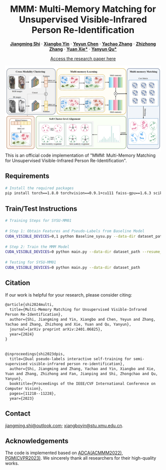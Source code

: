 <p align="center">
  <h1 align="center">MMM: Multi-Memory Matching for Unsupervised Visible-Infrared Person Re-Identification</h1>
  <p align="center">
    <a href="https://scholar.google.com/citations?user=Go9q2jsAAAAJ&hl=zh-CN&oi=sra" rel="external nofollow noopener" target="_blank"><strong>Jiangming Shi</strong></a>
    ·
    <a href="https://scholar.google.com/citations?hl=zh-CN&pli=1&user=H1rqfM4AAAAJ" rel="external nofollow noopener" target="_blank"><strong>Xiangbo Yin</strong></a>
    ·
    <a href="" target="_blank"><strong>Yeyun Chen</strong></a>
    ·
    <a href="https://scholar.google.com/citations?user=a-I8c8EAAAAJ&hl=zh-CN&oi=sra" target="_blank"><strong>Yachao Zhang</strong></a>
    ·
    <a href="https://scholar.google.com/citations?user=CXZciFAAAAAJ&hl=zh-CN&oi=sra" rel="external nofollow noopener" target="_blank"><strong>Zhizhong Zhang</strong></a>
    ·
    <a href="https://scholar.google.com/citations?user=RN1QMPgAAAAJ&hl=zh-CN&oi=sra" rel="external nofollow noopener" target="_blank"><strong>Yuan Xie*</strong></a>    
    ·
    <a href="https://scholar.google.com/citations?user=idiP90sAAAAJ&hl=zh-CN&oi=sra" rel="external nofollow noopener" target="_blank"><strong>Yanyun Qu*</strong></a>       
  </p>
<p align="center">
  <a href="https://arxiv.org/pdf/2401.06825" rel="external nofollow noopener" target="_blank">Access the research paper here</a>

![MMM](framework.png)
This is an official code implementation of "MMM: Multi-Memory Matching for Unsupervised Visible-Infrared Person Re-Identification".

## Requirements
```bash
# Install the required packages
pip install torch==1.8.0 torchvision==0.9.1+cu111 faiss-gpu==1.6.3 scikit-learn==1.3.2
```

## Train/Test Instructions
```bash
# Training Steps for SYSU-MM01

# Step 1: Obtain Features and Pseudo-Labels from Baseline Model
CUDA_VISIBLE_DEVICES=0,1 python Baseline_sysu.py --data-dir dataset_path

# Step 2: Train the MMM Model
CUDA_VISIBLE_DEVICES=0 python main.py --data-dir dataset_path --resume_net1 save_model_name

# Testing for SYSU-MM01
CUDA_VISIBLE_DEVICES=0 python main.py --data-dir dataset_path

```

## Citation
If our work is helpful for your research, please consider citing:
```
@article{shi2024multi,
  title={Multi-Memory Matching for Unsupervised Visible-Infrared Person Re-Identification},
  author={Shi, Jiangming and Yin, Xiangbo and Chen, Yeyun and Zhang, Yachao and Zhang, Zhizhong and Xie, Yuan and Qu, Yanyun},
  journal={arXiv preprint arXiv:2401.06825},
  year={2024}
}


@inproceedings{shi2023dpis,
  title={Dual pseudo-labels interactive self-training for semi-supervised visible-infrared person re-identification},
  author={Shi, Jiangming and Zhang, Yachao and Yin, Xiangbo and Xie, Yuan and Zhang, Zhizhong and Fan, Jianping and Shi, Zhongchao and Qu, Yanyun},
  booktitle={Proceedings of the IEEE/CVF International Conference on Computer Vision},
  pages={11218--11228},
  year={2023}
```


## Contact
jiangming.shi@outlook.com; xiangboyin@stu.xmu.edu.cn.

## Acknowledgements
The code is implemented based on [ADCA(ACMMM2022)](https://github.com/yangbincv/ADCA), [PGM(CVPR2023)](https://github.com/zesenwu23/USL-VI-ReID). We sincerely thank all researchers for their high-quality works.
